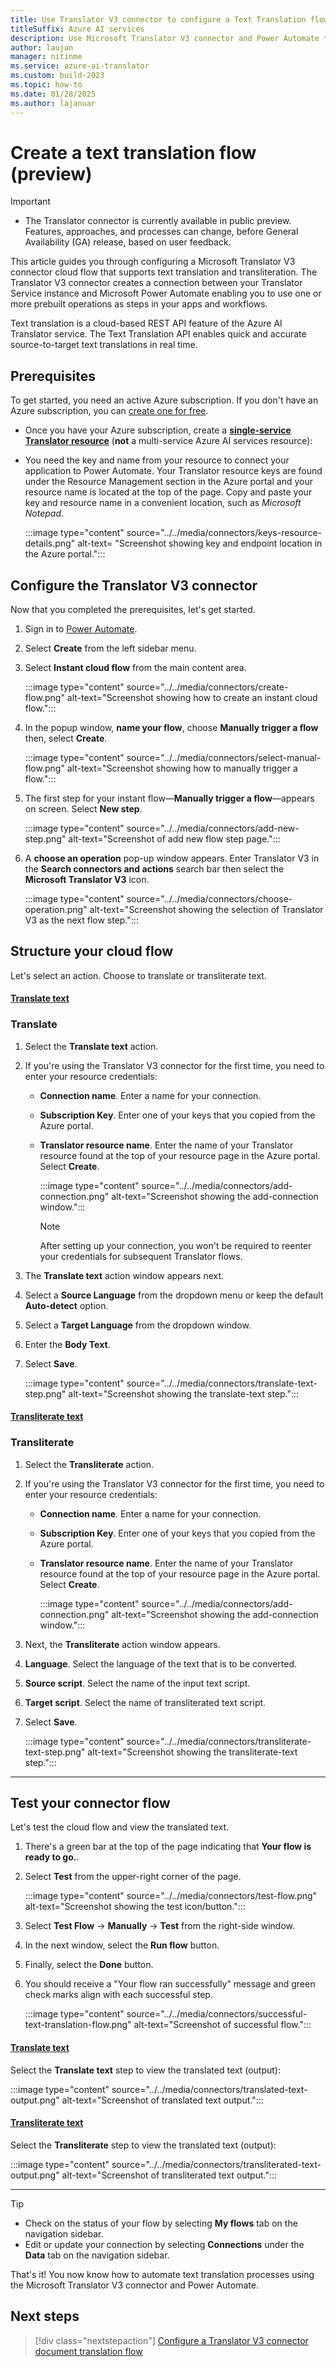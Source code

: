 ```yaml
---
title: Use Translator V3 connector to configure a Text Translation flow
titleSuffix: Azure AI services
description: Use Microsoft Translator V3 connector and Power Automate to configure a Text Translation flow.
author: laujan
manager: nitinme
ms.service: azure-ai-translator
ms.custom: build-2023
ms.topic: how-to
ms.date: 01/28/2025
ms.author: lajanuar
---
```


<!-- markdownlint-disable MD051 -->
<!-- markdownlint-disable MD024 -->
<!-- markdownlint-disable MD029 -->
<!-- markdownlint-disable MD036 -->
<!-- markdownlint-disable MD001 -->

# Create a text translation flow (preview)

> [!IMPORTANT]
>
> * The Translator connector is currently available in public preview. Features, approaches, and processes can change, before General Availability (GA) release, based on user feedback.

This article guides you through configuring a Microsoft Translator V3 connector cloud flow that supports text translation and transliteration. The Translator V3 connector creates a connection between your Translator Service instance and Microsoft Power Automate enabling you to use one or more prebuilt operations as steps in your apps and workflows.

Text translation is a cloud-based REST API feature of the Azure AI Translator service. The Text Translation API enables quick and accurate source-to-target text translations in real time.

## Prerequisites

To get started, you need  an active Azure subscription. If you don't have an Azure subscription, you can [create one for free](https://azure.microsoft.com/free/cognitive-services/).

* Once you have your Azure subscription, create a [**single-service Translator resource**](https://portal.azure.com/#create/Microsoft.CognitiveServicesTextTranslation) (**not** a multi-service Azure AI services resource):

* You need the key and name from your resource to connect your application to Power Automate. Your Translator resource keys are found under the Resource Management section in the Azure portal and your resource name is located at the top of the page. Copy and paste your key and resource name in a convenient location, such as *Microsoft Notepad*.

   :::image type="content" source="../../media/connectors/keys-resource-details.png" alt-text= "Screenshot showing key and endpoint location in the Azure portal.":::

## Configure the Translator V3 connector

Now that you completed the prerequisites, let's get started.

1. Sign in to [Power Automate](https://powerautomate.microsoft.com/).

1. Select **Create** from the left sidebar menu.

1. Select **Instant cloud flow** from the main content area.

   :::image type="content" source="../../media/connectors/create-flow.png" alt-text="Screenshot showing how to create an instant cloud flow.":::

1. In the popup window, **name your flow**, choose **Manually trigger a flow** then, select **Create**.

   :::image type="content" source="../../media/connectors/select-manual-flow.png" alt-text="Screenshot showing how to manually trigger a flow.":::

1. The first step for your instant flow—**Manually trigger a flow**—appears on screen. Select **New step**.

   :::image type="content" source="../../media/connectors/add-new-step.png" alt-text="Screenshot of add new flow step page.":::

1. A **choose an operation** pop-up window appears. Enter Translator V3 in the **Search connectors and actions** search bar then select the **Microsoft Translator V3** icon.

   :::image type="content" source="../../media/connectors/choose-operation.png" alt-text="Screenshot showing the selection of Translator V3 as the next flow step.":::

## Structure your cloud flow

Let's select an action. Choose to translate or transliterate text.

#### [Translate text](#tab/translate)

### Translate

1. Select the **Translate text** action.
1. If you're using the Translator V3 connector for the first time, you need to enter your resource credentials:

   * **Connection name**. Enter a name for your connection.
   * **Subscription Key**. Enter one of your keys that you copied from the Azure portal.
   * **Translator resource name**. Enter the name of your Translator resource found at the top of your resource page in the Azure portal. Select **Create**.

      :::image type="content" source="../../media/connectors/add-connection.png" alt-text="Screenshot showing the add-connection window.":::

      > [!NOTE]
      > After setting up your connection, you won't be required to reenter your credentials for subsequent Translator flows.

1. The **Translate text** action window appears next.
1. Select a **Source Language** from the dropdown menu or keep the default **Auto-detect** option.
1. Select a **Target Language** from the dropdown window.
1. Enter the **Body Text**.
1. Select **Save**.

   :::image type="content" source="../../media/connectors/translate-text-step.png" alt-text="Screenshot showing the translate-text step.":::

#### [Transliterate text](#tab/transliterate)

### Transliterate

1. Select the **Transliterate** action.
1. If you're using the Translator V3 connector for the first time, you need to enter your resource credentials:

   * **Connection name**. Enter a name for your connection.
   * **Subscription Key**. Enter one of your keys that you copied from the Azure portal.
   * **Translator resource name**. Enter the name of your Translator resource found at the top of your resource page in the Azure portal. Select **Create**.

      :::image type="content" source="../../media/connectors/add-connection.png" alt-text="Screenshot showing the add-connection window.":::

1. Next, the **Transliterate** action window appears.
1. **Language**. Select the language of the text that is to be converted.
1. **Source script**. Select the name of the input text script.
1. **Target script**. Select the name of transliterated text script.
1. Select **Save**.

   :::image type="content" source="../../media/connectors/transliterate-text-step.png" alt-text="Screenshot showing the transliterate-text step.":::

---

## Test your connector flow

Let's test the cloud flow and view the translated text.

1. There's a green bar at the top of the page indicating that **Your flow is ready to go.**.
1. Select **Test** from the upper-right corner of the page.

   :::image type="content" source="../../media/connectors/test-flow.png" alt-text="Screenshot showing the test icon/button.":::

1. Select **Test Flow** → **Manually** → **Test** from the right-side window.
1. In the next window, select the  **Run flow** button. 
1. Finally, select  the **Done** button.
1. You should receive a "Your flow ran successfully" message and green check marks align with each successful step.

   :::image type="content" source="../../media/connectors/successful-text-translation-flow.png" alt-text="Screenshot of successful flow.":::

#### [Translate text](#tab/translate)

Select the **Translate text** step to view the translated text (output):

   :::image type="content" source="../../media/connectors/translated-text-output.png" alt-text="Screenshot of translated text output.":::

#### [Transliterate text](#tab/transliterate)

Select the **Transliterate** step to view the translated text (output):

   :::image type="content" source="../../media/connectors/transliterated-text-output.png" alt-text="Screenshot of transliterated text output.":::

---

> [!TIP]
>
> * Check on the status of your flow by selecting **My flows** tab on the navigation sidebar.
> * Edit or update your connection by selecting **Connections** under the **Data** tab on the navigation sidebar.

That's it! You now know how to automate text translation processes using the Microsoft Translator V3 connector and Power Automate.

## Next steps

> [!div class="nextstepaction"]
> [Configure a Translator V3 connector document translation flow](document-translation-flow.md)
